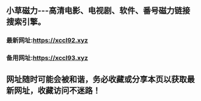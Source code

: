 ## **小草磁力---高清电影、电视剧、软件、番号磁力链接搜索引擎。**
### 最新网址:<a href="https://xccl92.xyz" target="_blank">https://xccl92.xyz</a>
### 备用网址:<a href="https://xccl93.xyz" target="_blank">https://xccl93.xyz</a>
## 网址随时可能会被和谐，务必收藏或分享本页以获取最新网址，收藏访问不迷路！
